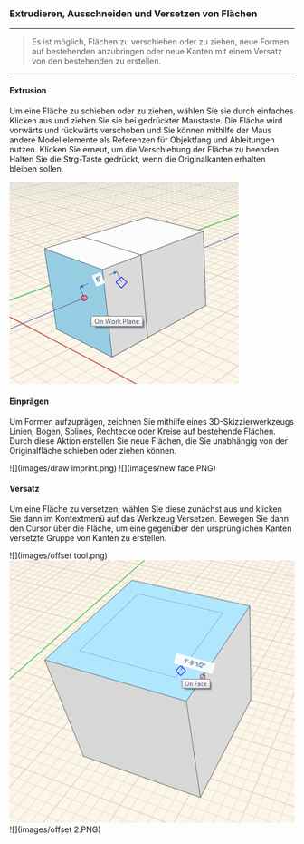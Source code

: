 

### Extrudieren, Ausschneiden und Versetzen von Flächen

---

> Es ist möglich, Flächen zu verschieben oder zu ziehen, neue Formen auf bestehenden anzubringen oder neue Kanten mit einem Versatz von den bestehenden zu erstellen.

---

#### Extrusion

Um eine Fläche zu schieben oder zu ziehen, wählen Sie sie durch einfaches Klicken aus und ziehen Sie sie bei gedrückter Maustaste. Die Fläche wird vorwärts und rückwärts verschoben und Sie können mithilfe der Maus andere Modellelemente als Referenzen für Objektfang und Ableitungen nutzen. Klicken Sie erneut, um die Verschiebung der Fläche zu beenden. Halten Sie die Strg-Taste gedrückt, wenn die Originalkanten erhalten bleiben sollen.

![](images/extrude.png)

#### Einprägen

Um Formen aufzuprägen, zeichnen Sie mithilfe eines 3D-Skizzierwerkzeugs Linien, Bogen, Splines, Rechtecke oder Kreise auf bestehende Flächen. Durch diese Aktion erstellen Sie neue Flächen, die Sie unabhängig von der Originalfläche schieben oder ziehen können.

![](images/draw imprint.png) ![](images/new face.PNG)

#### Versatz

Um eine Fläche zu versetzen, wählen Sie diese zunächst aus und klicken Sie dann im Kontextmenü auf das Werkzeug Versetzen. Bewegen Sie dann den Cursor über die Fläche, um eine gegenüber den ursprünglichen Kanten versetzte Gruppe von Kanten zu erstellen.

![](images/offset tool.png) ![](images/offset.png) ![](images/offset 2.PNG)

